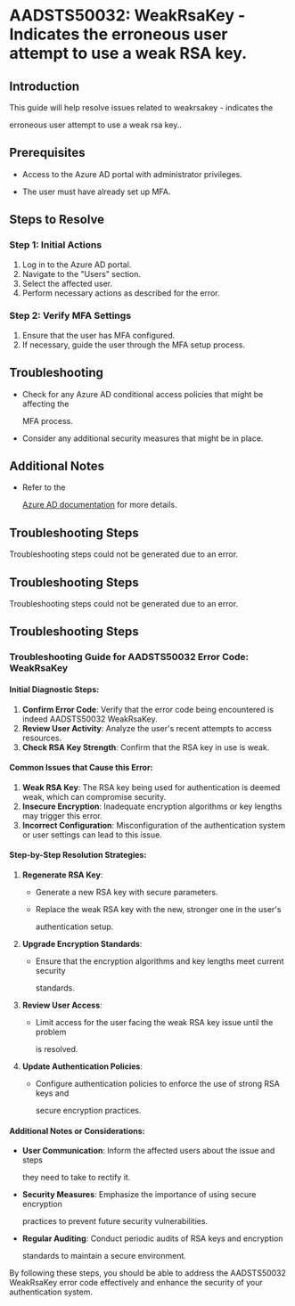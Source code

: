 # AADSTS50032: WeakRsaKey - Indicates the erroneous user attempt to use a weak RSA key.


## Introduction

This guide will help resolve issues related to weakrsakey - indicates the

erroneous user attempt to use a weak rsa key..


## Prerequisites


* Access to the Azure AD portal with administrator privileges.

* The user must have already set up MFA.


## Steps to Resolve


### Step 1: Initial Actions

1. Log in to the Azure AD portal.
2. Navigate to the "Users" section.
3. Select the affected user.
4. Perform necessary actions as described for the error.


### Step 2: Verify MFA Settings

1. Ensure that the user has MFA configured.
2. If necessary, guide the user through the MFA setup process.


## Troubleshooting


* Check for any Azure AD conditional access policies that might be affecting the

  MFA process.

* Consider any additional security measures that might be in place.


## Additional Notes


* Refer to the

  [Azure AD 
documentation](https://learn.microsoft.com/en-us/azure/active-directory/)
  for more details.


## Troubleshooting Steps

Troubleshooting steps could not be generated due to an error.


## Troubleshooting Steps

Troubleshooting steps could not be generated due to an error.


## Troubleshooting Steps


### Troubleshooting Guide for AADSTS50032 Error Code: WeakRsaKey


#### Initial Diagnostic Steps:

1. **Confirm Error Code**: Verify that the error code being encountered is
   indeed AADSTS50032 WeakRsaKey.
2. **Review User Activity**: Analyze the user's recent attempts to access
   resources.
3. **Check RSA Key Strength**: Confirm that the RSA key in use is weak.


#### Common Issues that Cause this Error:

1. **Weak RSA Key**: The RSA key being used for authentication is deemed weak,
   which can compromise security.
2. **Insecure Encryption**: Inadequate encryption algorithms or key lengths may
   trigger this error.
3. **Incorrect Configuration**: Misconfiguration of the authentication system or
   user settings can lead to this issue.


#### Step-by-Step Resolution Strategies:

1. **Regenerate RSA Key**:

   * Generate a new RSA key with secure parameters.

   * Replace the weak RSA key with the new, stronger one in the user's

     authentication setup.

2. **Upgrade Encryption Standards**:
   * Ensure that the encryption algorithms and key lengths meet current security

     standards.

3. **Review User Access**:
   * Limit access for the user facing the weak RSA key issue until the problem

     is resolved.

4. **Update Authentication Policies**:
   * Configure authentication policies to enforce the use of strong RSA keys and

     secure encryption practices.


#### Additional Notes or Considerations:


* **User Communication**: Inform the affected users about the issue and steps

  they need to take to rectify it.

* **Security Measures**: Emphasize the importance of using secure encryption

  practices to prevent future security vulnerabilities.

* **Regular Auditing**: Conduct periodic audits of RSA keys and encryption

  standards to maintain a secure environment.

By following these steps, you should be able to address the AADSTS50032
WeakRsaKey error code effectively and enhance the security of your
authentication system.